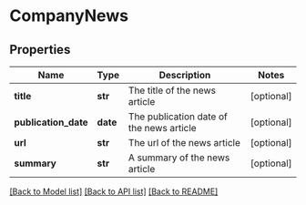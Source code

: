 # CompanyNews

## Properties
Name | Type | Description | Notes
------------ | ------------- | ------------- | -------------
**title** | **str** | The title of the news article | [optional] 
**publication_date** | **date** | The publication date of the news article | [optional] 
**url** | **str** | The url of the news article | [optional] 
**summary** | **str** | A summary of the news article | [optional] 

[[Back to Model list]](../README.md#documentation-for-models) [[Back to API list]](../README.md#documentation-for-api-endpoints) [[Back to README]](../README.md)


